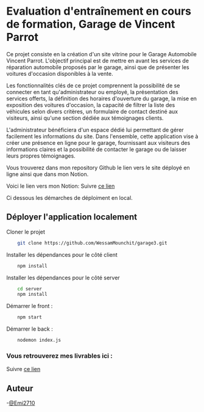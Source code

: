 # Evaluation d'entraînement en cours de formation, Garage de Vincent Parrot

Ce projet consiste en la création d'un site vitrine pour le Garage Automobile Vincent Parrot. L'objectif principal est de mettre en avant les services de réparation automobile proposés par le garage, ainsi que de présenter les voitures d'occasion disponibles à la vente.

Les fonctionnalités clés de ce projet comprennent la possibilité de se connecter en tant qu'administrateur ou employé, la présentation des services offerts, la définition des horaires d'ouverture du garage, la mise en exposition des voitures d'occasion, la capacité de filtrer la liste des véhicules selon divers critères, un formulaire de contact destiné aux visiteurs, ainsi qu'une section dédiée aux témoignages clients.

L'administrateur bénéficiera d'un espace dédié lui permettant de gérer facilement les informations du site. Dans l'ensemble, cette application vise à créer une présence en ligne pour le garage, fournissant aux visiteurs des informations claires et la possibilité de contacter le garage ou de laisser leurs propres témoignages.

Vous trouverez dans mon repository Github le lien vers le site déployé en ligne ainsi que dans mon Notion.

Voici le lien vers mon Notion: Suivre [ce lien](https://www.notion.so/D-velopper-l-application-web-Garage-Vincent-Parrot-6067ef53e06e4f2abd79fb53bf52d0ae)



Ci dessous les démarches de déploiment en local.

## Déployer l'application localement

Cloner le projet

```bash
    git clone https://github.com/WessamMounchit/garage3.git
```
Installer les dépendances pour le côté client

```bash
    npm install
```
Installer les dépendances pour le côté server

```bash
    cd server
    npm install
```

Démarrer le front :

```bash
    npm start
```

Démarrer le back :

```bash
    nodemon index.js
```

### Vous retrouverez mes livrables ici :

Suivre [ce lien](https://www.notion.so/D-velopper-l-application-web-Garage-Vincent-Parrot-6067ef53e06e4f2abd79fb53bf52d0ae) 

## Auteur

-[@Emi2710](https://github.com/Emi2710)

